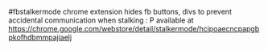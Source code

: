 #fbstalkermode chrome extension
hides fb buttons, divs to prevent accidental communication when stalking : P
available at https://chrome.google.com/webstore/detail/stalkermode/hcipoaecncpapgbpkofhdbmmpajiaelj
